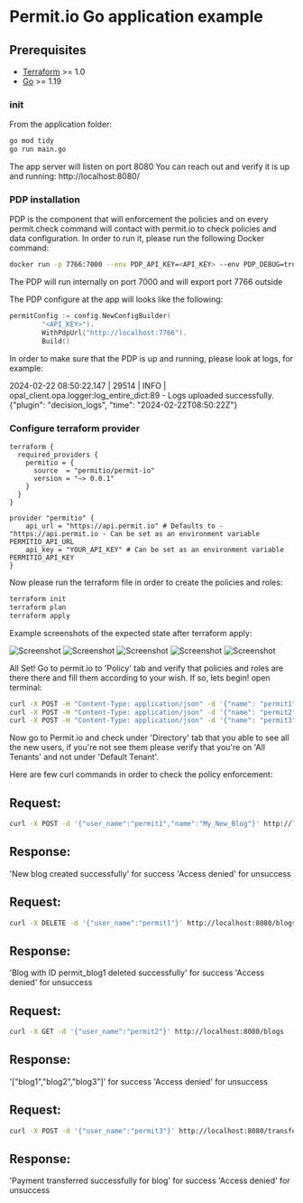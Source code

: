 # Permit.io Go application example

##  Prerequisites

- [Terraform](https://developer.hashicorp.com/terraform/downloads) >= 1.0
- [Go](https://golang.org/doc/install) >= 1.19

### init

From the application folder:

```sh
go mod tidy
go run main.go
```

The app server will listen on port 8080
You can reach out and verify it is up and running: http://localhost:8080/

### PDP installation
PDP is the component that will enforcement the policies and on every permit.check command will contact with permit.io to check policies and data configuration.
In order to run it, please run the following Docker command:

```sh
docker run -p 7766:7000 --env PDP_API_KEY=<API_KEY> --env PDP_DEBUG=true permitio/pdp-v2:latest
```
The PDP will run internally on port 7000 and will export port 7766 outside

The PDP configure at the app will looks like the following:

```go
permitConfig := config.NewConfigBuilder(
		"<API_KEY>").
		WithPdpUrl("http://localhost:7766").
		Build()
```
In order to make sure that the PDP is up and running, please look at logs, for example:

2024-02-22 08:50:22.147 | 29514 | INFO     | opal_client.opa.logger:log_entire_dict:89 - Logs uploaded successfully. {"plugin": "decision_logs", "time": "2024-02-22T08:50:22Z"}

### Configure terraform provider
```hcl
terraform {
  required_providers {
    permitio = {
      source  = "permitio/permit-io"
      version = "~> 0.0.1"
    }
  }
}

provider "permitio" {
    api_url = "https://api.permit.io" # Defaults to - "https://api.permit.io - Can be set as an environment variable PERMITIO_API_URL
    api_key = "YOUR_API_KEY" # Can be set as an environment variable PERMITIO_API_KEY
}
```

Now please run the terraform file in order to create the policies and roles:

```sh
terraform init
terraform plan
terraform apply
```
Example screenshots of the expected state after terraform apply:

![Screenshot](images/roles.png)
![Screenshot](images/editor.png)
![Screenshot](images/owner.png)
![Screenshot](images/pu.png)
![Screenshot](images/viewer.png)

All Set! Go to permit.io to 'Policy' tab and verify that policies and roles are there there and fill them according to your wish.
If so, lets begin! open terminal:

```sh
curl -X POST -H "Content-Type: application/json" -d '{"name": "permit1"}' http://localhost:8080/signup
curl -X POST -H "Content-Type: application/json" -d '{"name": "permit2"}' http://localhost:8080/signup
curl -X POST -H "Content-Type: application/json" -d '{"name": "permit3"}' http://localhost:8080/signup
```
Now go to Permit.io and check under 'Directory' tab that you able to see all the new users, if you're not see them please verify that you're on 'All Tenants' and not under 'Default Tenant'.

Here are few curl commands in order to check the policy enforcement:

## Request:
```sh
curl -X POST -d '{"user_name":"permit1","name":"My_New_Blog"}' http://localhost:8080/blogs
```
## Response:
'New blog created successfully' for success
'Access denied' for unsuccess

## Request:
```sh
curl -X DELETE -d '{"user_name":"permit1"}' http://localhost:8080/blogs/permit_blog1
```
## Response:
'Blog with ID permit_blog1 deleted successfully' for success
'Access denied' for unsuccess


## Request:
```sh
curl -X GET -d '{"user_name":"permit2"}' http://localhost:8080/blogs
```
## Response:
'["blog1","blog2","blog3"]' for success
'Access denied' for unsuccess


## Request:
```sh
curl -X POST -d '{"user_name":"permit3"}' http://localhost:8080/transfer_payment_for_blog
```
## Response:
'Payment transferred successfully for blog' for success
'Access denied' for unsuccess


